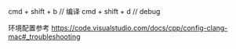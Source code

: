 cmd + shift + b  // 编译
cmd + shift + d  // debug

环境配置参考
https://code.visualstudio.com/docs/cpp/config-clang-mac#_troubleshooting
